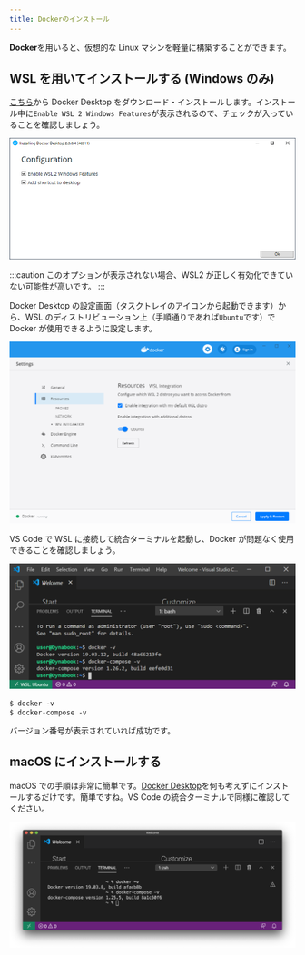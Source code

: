 ```yaml
---
title: Dockerのインストール
---
```


**Docker**を用いると、仮想的な Linux マシンを軽量に構築することができます。

## WSL を用いてインストールする (Windows のみ)

[こちら](https://www.docker.com/products/docker-desktop)から Docker Desktop をダウンロード・インストールします。インストール中に`Enable WSL 2 Windows Features`が表示されるので、チェックが入っていることを確認しましょう。

![DockerがWSL2を使用するよう設定する](03/enable-wsl2-docker.png)

:::caution
このオプションが表示されない場合、WSL2 が正しく有効化できていない可能性が高いです。
:::

Docker Desktop の設定画面（タスクトレイのアイコンから起動できます）から、WSL のディストリビューション上（手順通りであれば`Ubuntu`です）で Docker が使用できるように設定します。

![DockerをUbuntu上で有効にする](03/enable-docker-in-ubuntu.png)

VS Code で WSL に接続して統合ターミナルを起動し、Docker が問題なく使用できることを確認しましょう。

![DockerがWSLにインストールされたかの確認](03/check-docker-version.png)

```
$ docker -v
$ docker-compose -v
```

バージョン番号が表示されていれば成功です。

## macOS にインストールする

macOS での手順は非常に簡単です。[Docker Desktop](https://www.docker.com/products/docker-desktop)を何も考えずにインストールするだけです。簡単ですね。VS Code の統合ターミナルで同様に確認してください。

![MacでDockerのインストール確認](03/install-check-mac.png)
